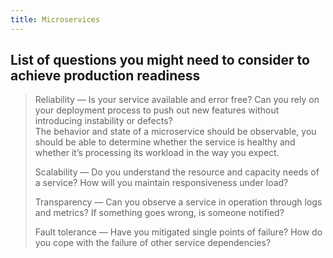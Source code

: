 ```yaml
---
title: Microservices
---
```


## List of questions you might need to consider to achieve production readiness

> Reliability — Is your service available and error free? 
Can you rely on your deployment process to push out new features without introducing instability or defects?
> <br/>The behavior and state of a microservice should be observable, you should
be able to determine whether the service is healthy and whether it’s processing its
workload in the way you expect.
>
> Scalability — Do you understand the resource and capacity needs of a service? How will you maintain responsiveness under load?
>
> Transparency — Can you observe a service in operation through logs and metrics? If something goes wrong, is someone notified?
>
> Fault tolerance — Have you mitigated single points of failure? How do you cope with the failure of other service dependencies?

